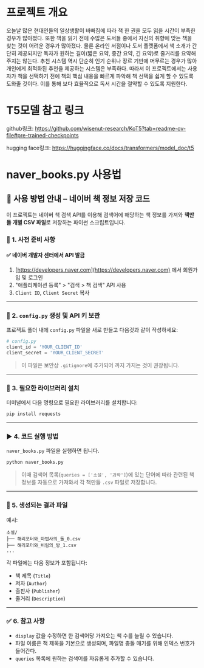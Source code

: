 # 프로젝트 개요

오늘날 많은 현대인들의 일상생활이 바빠짐에 따라 책 한 권을 모두 읽을 시간이 부족한 경우가 많아졌다. 또한 책을 읽기 전에 수많은 도서들 중에서 자신의 취향에 맞는 책을 찾는 것이 어려운 경우가 많아졌다. 물론 온라인 서점이나 도서 플랫폼에서 책 소개가 간단히 제공되지만 독자가 원하는 길이(짧은 요약, 중간 요약, 긴 요약)로 줄거리를 요약해주지는 않는다. 추천 시스템 역시 단순히 인기 순위나 장르 기반에 머무르는 경우가 많아 개인에게 최적화된 추천을 제공하는 시스템은 부족하다. 따라서 이 프로젝트에서는 사용자가 책을 선택하기 전에 책의 핵심 내용을 빠르게 파악해 책 선택을 쉽게 할 수 있도록 도와줄 것이다. 이를 통해 보다 효율적으로 독서 시간을 절약할 수 있도록 지원한다.



# T5모델 참고 링크
github링크: <https://github.com/wisenut-research/KoT5?tab=readme-ov-file#pre-trained-checkpoints>

hugging face링크: <https://huggingface.co/docs/transformers/model_doc/t5>

# naver_books.py 사용법
## 📘 사용 방법 안내 – 네이버 책 정보 저장 코드

이 프로젝트는 네이버 책 검색 API를 이용해 검색어에 해당하는 책 정보를 가져와 **책만들 개별 CSV 파일**로 저장하는 파이썬 스크립트입니다.

### 🔧 1. 사전 준비 사항

#### ✅ 네이버 개발자 센터에서 API 발금
1. [https://developers.naver.com](https://developers.naver.com) 에서 회원가입 및 로그인
2. "애플리케이션 등록" > "검색 > 책 검색" API 사용
3. `Client ID`, `Client Secret` 복사

---

### 📁 2. `config.py` 생성 및 API 키 보관

프로젝트 폴더 내에 `config.py` 파일을 새로 만들고 다음것과 같이 작성하세요:

```python
# config.py
client_id = 'YOUR_CLIENT_ID'
client_secret = 'YOUR_CLIENT_SECRET'
```

> 이 파일은 보안상 `.gitignore`에 추가되어 까지 가지는 것이 권장됩니다.

---

### 🐍 3. 필요한 라이브러리 설치

터미널에서 다음 명령으로 필요한 라이브러리를 설치합니다:

```bash
pip install requests
```

---

### ▶️ 4. 코드 실행 방법

`naver_books.py` 파일을 실행하면 됩니다.

```bash
python naver_books.py
```

> 이때 검색어 목록(`queries = ['소설', '과학']`)에 있는 단어에 따라 관련된 책 정보를 자동으로 가져와서 각 책만들 `.csv` 파일로 저장합니다.

---

### 📄 5. 생성되는 결과 파일

예시:
```
소설/
├── 해리포터와_마법사의_돌_0.csv
├── 해리포터와_비림의_방_1.csv
...
```

각 파일에는 다음 정보가 포함됩니다:
- 책 제목 (`Title`)
- 저자 (`Author`)
- 출판사 (`Publisher`)
- 줄거리 (`Description`)

---

### ✅ 6. 참고 사항

- `display` 값을 수정하면 한 검색어당 가져오는 책 수를 늘릴 수 있습니다.
- 파일 이름은 책 제목을 기본으로 생성되며, 파일명 충돌 매기를 위해 인덱스 번호가 들어간다.
- `queries` 목록에 원하는 검색어를 자유롭게 추가할 수 있습니다.
